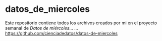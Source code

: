 # datos_de_miercoles
Este repositorio contiene todos los archivos creados por mi en el proyecto semanal de *Datos de miércoles*... ... https://github.com/cienciadedatos/datos-de-miercoles
